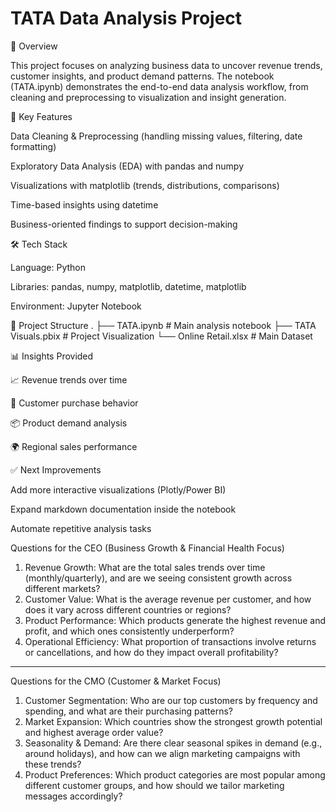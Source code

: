 # TATA Data Analysis Project

📖 Overview

This project focuses on analyzing business data to uncover revenue trends, customer insights, and product demand patterns. The notebook (TATA.ipynb) demonstrates the end-to-end data analysis workflow, from      cleaning and preprocessing to visualization and insight generation.

🚀 Key Features

  Data Cleaning & Preprocessing (handling missing values, filtering, date formatting)

  Exploratory Data Analysis (EDA) with pandas and numpy

  Visualizations with matplotlib (trends, distributions, comparisons)

  Time-based insights using datetime

  Business-oriented findings to support decision-making

🛠️ Tech Stack

  Language: Python

  Libraries: pandas, numpy, matplotlib, datetime, matplotlib

  Environment: Jupyter Notebook

📂 Project Structure
  .
  ├── TATA.ipynb          # Main analysis notebook
  ├── TATA Visuals.pbix   # Project Visualization
  └── Online Retail.xlsx  # Main Dataset

📊 Insights Provided

  📈 Revenue trends over time

  👥 Customer purchase behavior

  📦 Product demand analysis

  🌍 Regional sales performance

✅ Next Improvements

  Add more interactive visualizations (Plotly/Power BI)

  Expand markdown documentation inside the notebook

  Automate repetitive analysis tasks


Questions for the CEO (Business Growth & Financial Health Focus)
1.	Revenue Growth: What are the total sales trends over time (monthly/quarterly), and are we seeing consistent growth across different markets?
2.	Customer Value: What is the average revenue per customer, and how does it vary across different countries or regions?
3.	Product Performance: Which products generate the highest revenue and profit, and which ones consistently underperform?
4.	Operational Efficiency: What proportion of transactions involve returns or cancellations, and how do they impact overall profitability?
________________________________________

Questions for the CMO (Customer & Market Focus)
1.	Customer Segmentation: Who are our top customers by frequency and spending, and what are their purchasing patterns?
2.	Market Expansion: Which countries show the strongest growth potential and highest average order value?
3.	Seasonality & Demand: Are there clear seasonal spikes in demand (e.g., around holidays), and how can we align marketing campaigns with these trends?
4.	Product Preferences: Which product categories are most popular among different customer groups, and how should we tailor marketing messages accordingly?
